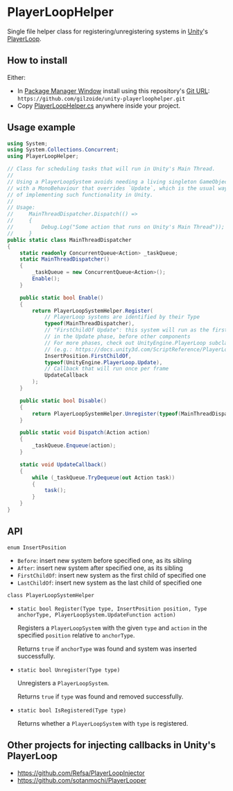 # PlayerLoopHelper
Single file helper class for registering/unregistering systems in [Unity](https://unity.com/)'s
[PlayerLoop](https://docs.unity3d.com/ScriptReference/LowLevel.PlayerLoop.html).


## How to install
Either:

- In [Package Manager Window](https://docs.unity3d.com/Manual/upm-ui.html)
  install using this repository's [Git URL](https://docs.unity3d.com/Manual/upm-ui-giturl.html):
  `https://github.com/gilzoide/unity-playerloophelper.git`
- Copy [PlayerLoopHelper.cs](Runtime/PlayerLoopHelper.cs) anywhere inside your project.


## Usage example
```cs
using System;
using System.Collections.Concurrent;
using PlayerLoopHelper;

// Class for scheduling tasks that will run in Unity's Main Thread.
// 
// Using a PlayerLoopSystem avoids needing a living singleton GameObject
// with a MonoBehaviour that overrides `Update`, which is the usual way
// of implementing such functionality in Unity.
//
// Usage:
//     MainThreadDispatcher.Dispatch(() =>
//     {
//         Debug.Log("Some action that runs on Unity's Main Thread"));
//     }
public static class MainThreadDispatcher
{
    static readonly ConcurrentQueue<Action> _taskQueue;
    static MainThreadDispatcher()
    {
        _taskQueue = new ConcurrentQueue<Action>();
        Enable(); 
    }

    public static bool Enable()
    {
        return PlayerLoopSystemHelper.Register(
            // PlayerLoop systems are identified by their Type
            typeof(MainThreadDispatcher),
            // "FirstChildOf Update": this system will run as the first step
            // in the Update phase, before other components
            // For more phases, check out UnityEngine.PlayerLoop subclasses
            // (e.g.: https://docs.unity3d.com/ScriptReference/PlayerLoop.Update.html)
            InsertPosition.FirstChildOf,
            typeof(UnityEngine.PlayerLoop.Update),
            // Callback that will run once per frame
            UpdateCallback
        );
    }

    public static bool Disable()
    {
        return PlayerLoopSystemHelper.Unregister(typeof(MainThreadDispatcher));
    }

    public static void Dispatch(Action action)
    {
        _taskQueue.Enqueue(action);
    }

    static void UpdateCallback()
    {
        while (_taskQueue.TryDequeue(out Action task))
        {
            task();
        }
    }
}
```


## API
`enum InsertPosition`
  - `Before`: insert new system before specified one, as its sibling
  - `After`: insert new system after specified one, as its sibling
  - `FirstChildOf`: insert new system as the first child of specified one
  - `LastChildOf`: insert new system as the last child of specified one

`class PlayerLoopSystemHelper`
  - `static bool Register(Type type, InsertPosition position, Type anchorType, PlayerLoopSystem.UpdateFunction action)`

    Registers a `PlayerLoopSystem` with the given `type` and `action` in
    the specified `position` relative to `anchorType`.

    Returns `true` if `anchorType` was found and system was inserted successfully.

  - `static bool Unregister(Type type)`

    Unregisters a `PlayerLoopSystem`.

    Returns `true` if `type` was found and removed successfully.

  - `static bool IsRegistered(Type type)`

    Returns whether a `PlayerLoopSystem` with `type` is registered.


## Other projects for injecting callbacks in Unity's PlayerLoop
- https://github.com/Refsa/PlayerLoopInjector
- https://github.com/sotanmochi/PlayerLooper